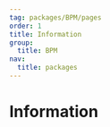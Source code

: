 ```yaml
---
tag: packages/BPM/pages
order: 1
title: Information
group:
  title: BPM
nav:
  title: packages
---
```


# Information
